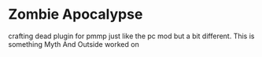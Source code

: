 # Zombie Apocalypse 
crafting dead plugin for pmmp 
just like the pc mod but a bit different.
This is something Myth And Outside worked on
